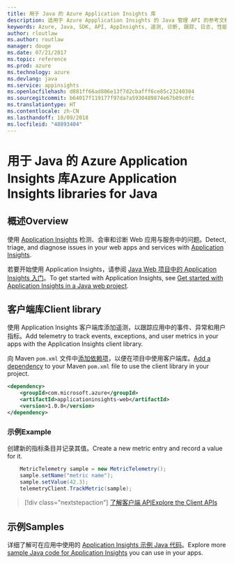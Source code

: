 ```yaml
---
title: 用于 Java 的 Azure Application Insights 库
description: 适用于 Azure Appplication Insights 的 Java 管理 API 的参考文档
keywords: Azure, Java, SDK, API, AppInsights, 遥测, 诊断, 跟踪, 日志, 性能
author: rloutlaw
ms.author: routlaw
manager: douge
ms.date: 07/21/2017
ms.topic: reference
ms.prod: azure
ms.technology: azure
ms.devlang: java
ms.service: appinsights
ms.openlocfilehash: d881ff66ad806e13f7d2cbafff6ce85c23240304
ms.sourcegitcommit: b64017f119177f97da7a5930489874e67b09c0fc
ms.translationtype: HT
ms.contentlocale: zh-CN
ms.lasthandoff: 10/09/2018
ms.locfileid: "48893404"
---
```

# <a name="azure-application-insights-libraries-for-java"></a><span data-ttu-id="f7875-104">用于 Java 的 Azure Application Insights 库</span><span class="sxs-lookup"><span data-stu-id="f7875-104">Azure Application Insights libraries for Java</span></span>

## <a name="overview"></a><span data-ttu-id="f7875-105">概述</span><span class="sxs-lookup"><span data-stu-id="f7875-105">Overview</span></span>

<span data-ttu-id="f7875-106">使用 [Application Insights](/azure/application-insights/app-insights-overview) 检测、会审和诊断 Web 应用与服务中的问题。</span><span class="sxs-lookup"><span data-stu-id="f7875-106">Detect, triage, and diagnose issues in your web apps and services with [Application Insights](/azure/application-insights/app-insights-overview).</span></span>

<span data-ttu-id="f7875-107">若要开始使用 Application Insights，请参阅 [Java Web 项目中的 Application Insights 入门](/azure/application-insights/app-insights-java-get-started)。</span><span class="sxs-lookup"><span data-stu-id="f7875-107">To get started with Application Insights, see [Get started with Application Insights in a Java web project](/azure/application-insights/app-insights-java-get-started).</span></span>

## <a name="client-library"></a><span data-ttu-id="f7875-108">客户端库</span><span class="sxs-lookup"><span data-stu-id="f7875-108">Client library</span></span>

<span data-ttu-id="f7875-109">使用 Application Insights 客户端库添加遥测，以跟踪应用中的事件、异常和用户指标。</span><span class="sxs-lookup"><span data-stu-id="f7875-109">Add telemetry to track events, exceptions, and user metrics in your apps with the Application Insights client library.</span></span>

<span data-ttu-id="f7875-110">向 Maven `pom.xml` 文件中[添加依赖项](https://maven.apache.org/guides/getting-started/index.html#How_do_I_use_external_dependencies)，以便在项目中使用客户端库。</span><span class="sxs-lookup"><span data-stu-id="f7875-110">[Add a dependency](https://maven.apache.org/guides/getting-started/index.html#How_do_I_use_external_dependencies) to your Maven `pom.xml` file to use the client library in your project.</span></span>

```XML
<dependency>
    <groupId>com.microsoft.azure</groupId>
    <artifactId>applicationinsights-web</artifactId>   
    <version>1.0.8</version>
</dependency>
```   

### <a name="example"></a><span data-ttu-id="f7875-111">示例</span><span class="sxs-lookup"><span data-stu-id="f7875-111">Example</span></span>

<span data-ttu-id="f7875-112">创建新的指标条目并记录其值。</span><span class="sxs-lookup"><span data-stu-id="f7875-112">Create a new metric entry and record a value for it.</span></span>

```java
    MetricTelemetry sample = new MetricTelemetry();
    sample.setName("metric name");
    sample.setValue(42.3);
    telemetryClient.TrackMetric(sample);
```

> [!div class="nextstepaction"]
> [<span data-ttu-id="f7875-113">了解客户端 API</span><span class="sxs-lookup"><span data-stu-id="f7875-113">Explore the Client APIs</span></span>](/java/api/overview/azure/appinsights/client)

## <a name="samples"></a><span data-ttu-id="f7875-114">示例</span><span class="sxs-lookup"><span data-stu-id="f7875-114">Samples</span></span>

<span data-ttu-id="f7875-115">详细了解可在应用中使用的 [Application Insights 示例 Java 代码](https://azure.microsoft.com/en-us/resources/samples/?term=insights&platform=java)。</span><span class="sxs-lookup"><span data-stu-id="f7875-115">Explore more [sample Java code for Application Insights](https://azure.microsoft.com/en-us/resources/samples/?term=insights&platform=java) you can use in your apps.</span></span>
